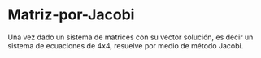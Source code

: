 # Matriz-por-Jacobi
Una vez dado un sistema de matrices con su vector solución, es decir un sistema de ecuaciones de 4x4, resuelve por medio de método Jacobi.
